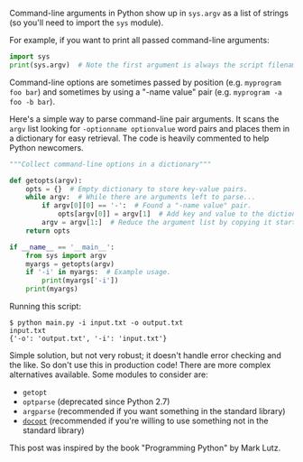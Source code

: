 Command-line arguments in Python show up in `sys.argv` as a list of strings (so you'll need to import the `sys` module).

For example, if you want to print all passed command-line arguments:

```python
import sys
print(sys.argv)  # Note the first argument is always the script filename.
```

Command-line options are sometimes passed by position (e.g. `myprogram foo bar`) and sometimes by using a "-name value" pair (e.g. `myprogram -a foo -b bar`).

Here's a simple way to parse command-line pair arguments. It scans the `argv` list looking for `-optionname optionvalue` word pairs and places them in a dictionary for easy retrieval. The code is heavily commented to help Python newcomers.

```python
"""Collect command-line options in a dictionary"""

def getopts(argv):
    opts = {}  # Empty dictionary to store key-value pairs.
    while argv:  # While there are arguments left to parse...
        if argv[0][0] == '-':  # Found a "-name value" pair.
            opts[argv[0]] = argv[1]  # Add key and value to the dictionary.
        argv = argv[1:]  # Reduce the argument list by copying it starting from index 1.
    return opts

if __name__ == '__main__':
    from sys import argv
    myargs = getopts(argv)
    if '-i' in myargs:  # Example usage.
        print(myargs['-i'])
    print(myargs)
```

Running this script:

```shell
$ python main.py -i input.txt -o output.txt
input.txt
{'-o': 'output.txt', '-i': 'input.txt'}
```

Simple solution, but not very robust; it doesn't handle error checking and the like. So don't use this in production code! There are more complex alternatives available. Some modules to consider are:

* `getopt`
* `optparse` (deprecated since Python 2.7)
* `argparse` (recommended if you want something in the standard library)
* [`docopt`](http://docopt.org/) (recommended if you're willing to use something not in the standard library)

This post was inspired by the book "Programming Python" by Mark Lutz.
